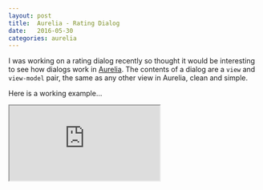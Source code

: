 ```yaml
---
layout: post
title:  Aurelia - Rating Dialog
date:   2016-05-30
categories: aurelia
---
```


I was working on a rating dialog recently so thought it would be interesting to see how dialogs work in [Aurelia](http://aurelia.io/). The contents of a dialog are a `view` and `view-model` pair, the same as any other view in Aurelia, clean and simple.

Here is a working example...

<iframe src="https://gist.run/embed.html?id=5ff428cff8eedd0fdabe53d2cac00e8c"></iframe>
